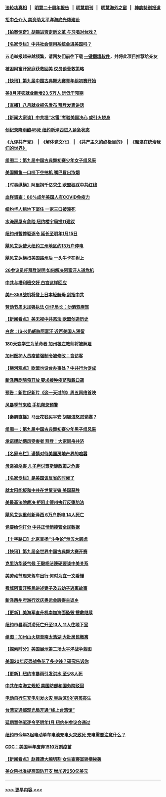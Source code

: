 #### [法轮功真相](https://github.com/gfw-breaker/truth/blob/master/README.md?t=0) &nbsp;&nbsp;|&nbsp;&nbsp; [明慧二十周年报告](https://github.com/gfw-breaker/mh-reports/blob/master/README.md?t=0) &nbsp;&nbsp;|&nbsp;&nbsp;[明慧期刊](https://github.com/gfw-breaker/mh-qikan) &nbsp;&nbsp;|&nbsp;&nbsp; [明慧海外之窗](https://github.com/gfw-breaker/mh-news/blob/master/README.md?t=0) &nbsp;&nbsp;|&nbsp;&nbsp; [神韵特别报道](https://github.com/gfw-breaker/mh-news/blob/master/shenyun.md?t=0)
#### [拒中企介入 美资助太平洋海底光缆建设](../pages/nsc412/n13208571.md?t=09040151) 
#### [【拍案惊奇】胡锡进否定新文革 与习唱对台戏？](../pages/nsc412/n13208132.md?t=09040151) 
#### [【名家专栏】中共社会信用系统会进美国吗？](../pages/nsc412/n13208338.md?t=09040151) 
#### 五毛举报越来越频繁，请网友们前往下载 [一键翻墙软件](https://github.com/gfw-breaker/ssr-accounts)，并将此项目推荐给亲友
#### [被困阿富汗家庭获救回美 议员谈营救策略](../pages/nsc412/n13208655.md?t=09040151) 
#### [【快讯】第九届中国古典舞大赛青年组初赛开始](../pages/nsc412/n13208344.md?t=09040151) 
#### [美8月非农就业新增23.5万人 远低于预期](../pages/nsc412/n13208517.md?t=09040151) 
#### [【直播】八月就业报告发布 拜登发表讲话](../pages/nsc412/n13208534.md?t=09040151) 
#### [【新闻大家谈】中共埋“水雷”考验美国决心 或引火烧身](../pages/nsc412/n13208129.md?t=09040151) 
#### [创纪录降雨酿45死 纽约新泽西进入紧急状态](../pages/nsc412/n13205272.md?t=09040151) 
#### [《九评共产党》](https://github.com/begood0513/9ping.md/blob/master/README.md) &nbsp;|&nbsp; [《解体党文化》](../../../../jtdwh.md/blob/master/README.md)  &nbsp;|&nbsp; [《共产主义的终极目的》](../../../../gczydzjmd.md/blob/master/README.md) &nbsp;|&nbsp; [《魔鬼在统治我们的世界》](../../../../mgztzwmdsj.md/blob/master/README.md) 
#### [组图二：第九届中国古典舞初赛少年女子组风采](../pages/nsc412/n13206400.md?t=09040151) 
#### [美国鳄鱼一口咬下空拍机 嘴巴冒出浓烟](../pages/nsc412/n13207511.md?t=09040151) 
#### [【时事纵横】阿里捐千亿求生 欧盟狠踩中共红线](../pages/nsc412/n13206431.md?t=09040151) 
#### [血样调查：80%成年美国人有COVID免疫力](../pages/nsc412/n13207057.md?t=09040151) 
#### [纽约华人租地下室住  一家三口被淹死](../pages/nsc412/n13207324.md?t=09040151) 
#### [水淹房屋有危险 纽约楼宇局提11建议](../pages/nsc412/n13207096.md?t=09040151) 
#### [纽约州暂停驱逐令 延长至明年1月15日](../pages/nsc412/n13207104.md?t=09040151) 
#### [飓风艾达使大纽约三州地区约13万户停电](../pages/nsc412/n13207115.md?t=09040151) 
#### [飓风艾达横扫美国路州后 一头牛卡在树上](../pages/nsc412/n13207155.md?t=09040151) 
#### [26参议员吁拜登说明 如何解决阿富汗人道危机](../pages/nsc412/n13206993.md?t=09040151) 
#### [中共与塔利班交好 白宫这样回应](../pages/nsc412/n13206547.md?t=09040151) 
#### [美F-35B战机将登上日本轻航母 剑指中共](../pages/nsc412/n13206198.md?t=09040151) 
#### [劳动节周末加强执法 CHP局长：勿酒驾麻驾](../pages/nsc412/n13206848.md?t=09040151) 
#### [【新闻看点】‬美无视中共恶法 欧盟创造历史](../pages/nsc412/n13206369.md?t=09040151) 
#### [白宫：IS-K仍威胁阿富汗 近百美国人滞留](../pages/nsc412/n13206364.md?t=09040151) 
#### [180天变学生为革命者 加州极左教师将被解雇](../pages/nsc412/n13206779.md?t=09040151) 
#### [加州医护人员疫苗强制令被修改：含访客](../pages/nsc412/n13206565.md?t=09040151) 
#### [【横河观点】欧盟也设台办事处？中共行为促成](../pages/nsc412/n13206487.md?t=09040151) 
#### [新泽西剧院将开放 要求接种疫苗和戴口罩](../pages/nsc412/n13206541.md?t=09040151) 
#### [预告：新世纪新片《这一天过的》周五网络首映](../pages/nsc412/n13206423.md?t=09040151) 
#### [风暴季节来临 手机帮您预警](../pages/nsc412/n13206513.md?t=09040151) 
#### [【秦鹏直播】马云花钱买平安 胡锡进怒怼党媒？](../pages/nsc412/n13206392.md?t=09040151) 
#### [组图一：第九届中国古典舞初赛少年男子组风采](../pages/nsc412/n13206420.md?t=09040151) 
#### [承诺援助飓风受害者 拜登：大家同舟共济](../pages/nsc412/n13206121.md?t=09040151) 
#### [【名家专栏】谨慎对待美国房地产界的喧嚣](../pages/nsc412/n13205447.md?t=09040151) 
#### [母亲被杀害 儿子声讨贾斯康政策之危害](../pages/nsc412/n13206194.md?t=09040151) 
#### [【名家专栏】是美国该反省的时候了](../pages/nsc412/n13205426.md?t=09040151) 
#### [就太阳能板和中共在世贸交锋 美国获胜](../pages/nsc412/n13206020.md?t=09040151) 
#### [美最高法院裁决 拒阻止德州执行反堕胎法](../pages/nsc412/n13205660.md?t=09040151) 
#### [飓风艾达重创新泽西 6万户断电 14人死亡](../pages/nsc412/n13205863.md?t=09040151) 
#### [党要给你打分 中共正悄悄接管全民数据](../pages/nsc412/n13205961.md?t=09040151) 
#### [【十字路口】北京宣扬“斗争论”泄五大顾虑](../pages/nsc412/n13205236.md?t=09040151) 
#### [【快讯】第九届全世界中国古典舞大赛开赛](../pages/nsc412/n13205957.md?t=09040151) 
#### [克里访华谈气候 王毅杨洁篪硬要谈中美关系](../pages/nsc412/n13205911.md?t=09040151) 
#### [美劳动节周末驾车出行 何时为宜一文看懂](../pages/nsc412/n13205783.md?t=09040151) 
#### [费城阿富汗移民讲述妻子及五幼子逃离故事](../pages/nsc412/n13204259.md?t=09040151) 
#### [新泽西州府游行欢庆奥运金牌得主返乡](../pages/nsc412/n13200962.md?t=09040151) 
#### [【更新】美海军直升机南加海面坠毁 搜救继续](../pages/nsc412/n13202117.md?t=09040151) 
#### [纽约市暴雨洪涝死亡升至13人 11人住地下室](../pages/nsc412/n13205593.md?t=09040151) 
#### [组图：加州山火烧至南太浩湖 大批居民撤离](../pages/nsc412/n13204978.md?t=09040151) 
#### [【探索时分】美国展示第二场太平洋战争蓝图](../pages/nsc412/n13203718.md?t=09040151) 
#### [美国20年反恐战争花了多少钱？研究告诉你](../pages/nsc412/n13204031.md?t=09040151) 
#### [【更新】纽约市暴雨引发洪水 至少8人死](../pages/nsc412/n13204557.md?t=09040151) 
#### [中共在南海立规矩 美国防部和国务院驳回](../pages/nsc412/n13205035.md?t=09040151) 
#### [电动自行车充电引发火灾 皇后区9岁男孩丧生](../pages/nsc412/n13204500.md?t=09040151) 
#### [台湾交通部观光局开通“线上台湾馆”](../pages/nsc412/n13204342.md?t=09040151) 
#### [延期暂停驱逐令至明年1月 纽约州参议会通过](../pages/nsc412/n13204331.md?t=09040151) 
#### [纽约市今年3起电动单车电池充电火灾致死   充电需要注意什么？](../pages/nsc412/n13204415.md?t=09040151) 
#### [CDC：美国半年废弃1510万剂疫苗](../pages/nsc412/n13204075.md?t=09040151) 
#### [【新闻看点】赵薇遭大腕切割 女生查寝室骄横挨轰](../pages/nsc412/n13203826.md?t=09040151) 
#### [美众院批准提高国防开支 增加近250亿美元](../pages/nsc412/n13204257.md?t=09040151) 

----
#### [ >>> 更早内容 <<< ](../indexes/nsc412-earlier.md)
